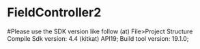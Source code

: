 # FieldController2

#Please use the SDK version like follow
(at) File>Project Structure <br>
Compile Sdk version: 4.4 (kitkat) API19;
Build tool version: 19.1.0;

